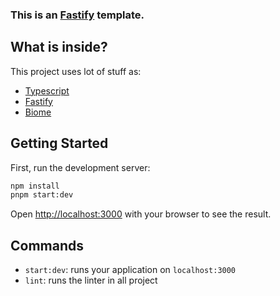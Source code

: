 ### This is an [Fastify](https://www.fastify.io/) template.

## What is inside?

This project uses lot of stuff as:

- [Typescript](https://www.typescriptlang.org/)
- [Fastify](https://www.fastify.io/)
- [Biome](https://biomejs.dev/)

[//]: # (- [Jest]&#40;https://jestjs.io/&#41;)

[//]: # (- [Husky]&#40;https://github.com/typicode/husky&#41;)

## Getting Started

First, run the development server:

```bash
npm install
pnpm start:dev
```

Open [http://localhost:3000](http://localhost:3000) with your browser to see the result.

## Commands

- `start:dev`: runs your application on `localhost:3000`
- `lint`: runs the linter in all project
